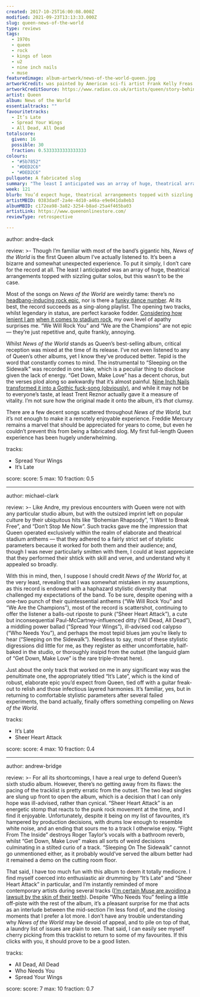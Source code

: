 ```yaml
---
created: 2017-10-25T16:00:08.000Z
modified: 2021-09-23T13:13:33.000Z
slug: queen-news-of-the-world
type: reviews
tags:
  - 1970s
  - queen
  - rock
  - kings of leon
  - u2
  - nine inch nails
  - muse
featuredimage: album-artwork/news-of-the-world-queen.jpg
artworkCredit: was painted by American sci-fi artist Frank Kelly Freas. The image was itself based on an October 1953 cover for Astounding Science Fiction.
artworkCreditSource: https://www.radiox.co.uk/artists/queen/story-behind-queen-news-of-the-world-album-cover/
artist: Queen
album: News of the World
essentialtracks: ""
favouritetracks:
  - It’s Late
  - Spread Your Wings
  - All Dead, All Dead
totalscore:
  given: 16
  possible: 30
  fraction: 0.5333333333333333
colours:
  - "#5b7852"
  - "#DED2C6"
  - "#DED2C6"
pullquote: A fabricated slog
summary: "The least I anticipated was an array of huge, theatrical arrangements topped with sizzling guitar solos, but this wasn’t to be the case. Most of the songs on News of the World are weirdly tame: there’s no headbang-inducing rock epic, nor is there a funky dance number."
week: 121
blurb: You’d expect huge, theatrical arrangements topped with sizzling guitar solos, but this wasn’t to be. Most of the songs on News of the World are weirdly tame.
artistMBID: 0383dadf-2a4e-4d10-a46a-e9e041da8eb3
albumMBID: c172ea98-3a82-3254-b8ad-25a4f465ba03
artistLink: https://www.queenonlinestore.com/
reviewType: retrospective

---
```


author: andre-dack

review: >-
  Though I’m familiar with most of the band’s gigantic hits, *News of the World* is the first Queen album I’ve actually listened to. It’s been a bizarre and somewhat unexpected experience. To put it simply, I don’t care for the record at all. The least I anticipated was an array of huge, theatrical arrangements topped with sizzling guitar solos, but this wasn’t to be the case. 
  
  Most of the songs on *News of the World* are weirdly tame: there’s no [headbang-inducing rock epic](https://www.youtube.com/watch?v=fJ9rUzIMcZQ), nor is there a [funky dance number](https://www.youtube.com/watch?v=rY0WxgSXdEE). At its best, the record succeeds as a sing-along playlist. The opening two tracks, whilst legendary in status, are perfect karaoke fodder. [Considering how lenient I am](/reviews/kings-of-leon-because-of-the-times/) [when it comes to stadium rock](/reviews/u2-the-joshua-tree/), my own level of apathy surprises me. “We Will Rock You” and “We are the Champions” are not epic — they’re just repetitive and, quite frankly, annoying.

  Whilst *News of the World* stands as Queen’s best-selling album, critical reception was mixed at the time of its release. I’ve not even listened to any of Queen’s other albums, yet I know they’ve produced better. Tepid is the word that constantly comes to mind. The instrumental to “Sleeping on the Sidewalk” was recorded in one take, which is a peculiar thing to disclose given the lack of energy. “Get Down, Make Love” has a decent chorus, but the verses plod along so awkwardly that it’s almost painful. [Nine Inch Nails transformed it into a Gothic fuck-song (obviously)](https://www.youtube.com/watch?v=-pB7LeVB8bw), and while it may not be to everyone’s taste, at least Trent Reznor actually gave it a measure of vitality. I’m not sure how the original made it onto the album, it’s *that* clumsy.
  
   There are a few decent songs scattered throughout *News of the World*, but it’s not enough to make it a remotely enjoyable experience. Freddie Mercury remains a marvel that should be appreciated for years to come, but even he couldn’t prevent this from being a fabricated slog. My first full-length Queen experience has been hugely underwhelming.

tracks:
  - Spread Your Wings
  - ­­It’s Late

score:
  score: 5
  max: 10
  fraction: 0.5

---
author: michael-clark

review: >-
  Like Andre, my previous encounters with Queen were not with any particular studio album, but with the outsized imprint left on popular culture by their ubiquitous hits like “Bohemian Rhapsody”, “I Want to Break Free”, and “Don’t Stop Me Now”. Such tracks gave me the impression that Queen operated exclusively within the realm of elaborate and theatrical stadium anthems — that they adhered to a fairly strict set of stylistic parameters because it worked for both them and their audience; and, though I was never particularly smitten with them, I could at least appreciate that they performed their shtick with skill and verve, and understand why it appealed so broadly. 
  
  With this in mind, then, I suppose I should credit *News of the World* for, at the very least, revealing that I was somewhat mistaken in my assumptions, as this record is endowed with a haphazard stylistic diversity that challenged my expectations of the band. To be sure, despite opening with a one-two punch of their quintessential anthems (“We Will Rock You” and “We Are the Champions”), most of the record is scattershot, continuing to offer the listener a balls-out riposte to punk (“Sheer Heart Attack”), a cute but inconsequential Paul-McCartney-influenced ditty (“All Dead, All Dead”), a middling power ballad (“Spread Your Wings”), ill-advised cod calypso (“Who Needs You”), and perhaps the most tepid blues jam you’re likely to hear (“Sleeping on the Sidewalk”). Needless to say, most of these stylistic digressions did little for me, as they register as either uncomfortable, half-baked in the studio, or thoroughly insipid from the outset (the languid glam of “Get Down, Make Love” is the rare triple-threat here). 
  
  Just about the only track that worked on me in any significant way was the penultimate one, the appropriately titled “It’s Late”, which is the kind of robust, elaborate epic you’d expect from Queen, tied off with a guitar freak-out to relish and those infectious layered harmonies. It’s familiar, yes, but in returning to comfortable stylistic parameters after several failed experiments, the band actually, finally offers something compelling on *News of the World*.

tracks:
  - It’s Late
  - ­­Sheer Heart Attack

score:
  score: 4
  max: 10
  fraction: 0.4

---
author: andrew-bridge

review: >-
  For all its shortcomings, I have a real urge to defend Queen’s sixth studio album. However, there’s no getting away from its flaws: the pacing of the tracklist is pretty erratic from the outset. The two lead singles are slung up front to open the album, which is a decision that I can only hope was ill-advised, rather than cynical. “Sheer Heart Attack” is an energetic stomp that reacts to the punk rock movement at the time, and I find it enjoyable. Unfortunately, despite it being on my list of favourites, it’s hampered by production decisions, with drums low enough to resemble white noise, and an ending that sours me to a track I otherwise enjoy. “Fight From The Inside” destroys Roger Taylor’s vocals with a bathroom reverb, whilst “Get Down, Make Love” makes all sorts of weird decisions culminating in a stilted curio of a track. “Sleeping On The Sidewalk” cannot go unmentioned either, as it probably would’ve served the album better had it remained a demo on the cutting room floor. 
  
  That said, I have too much fun with this album to deem it totally mediocre. I find myself coerced into enthusiastic air drumming by “It’s Late” and “Sheer Heart Attack” in particular, and I’m instantly reminded of more contemporary artists during several tracks ([I’m certain Muse are avoiding a lawsuit by the skin of their teeth](/reviews/muse-drones/)). Despite “Who Needs You” feeling a little off-piste with the rest of the album, it’s a pleasant surprise for me that acts as an interlude between the mid-section I’m less fond of, and the closing moments that I prefer a lot more. I don’t have any trouble understanding why *News of the World* may be devoid of appeal, and to pile on top of that, a laundry list of issues are plain to see. That said, I can easily see myself cherry picking from this tracklist to return to some of my favourites. If this clicks with you, it should prove to be a good listen.

tracks:
  - All Dead, All Dead
  - ­­Who Needs You
  - ­­Spread Your Wings

score:
  score: 7
  max: 10
  fraction: 0.7
